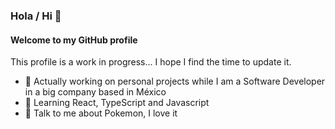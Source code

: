 ### Hola / Hi 👋
#### Welcome to my GitHub profile
This profile is a work in progress... I hope I find the time to update it.

- 🔭 Actually working on personal projects while I am a Software Developer in a big company based in México
- 🌱 Learning React, TypeScript and Javascript
- 💬 Talk to me about Pokemon, I love it
